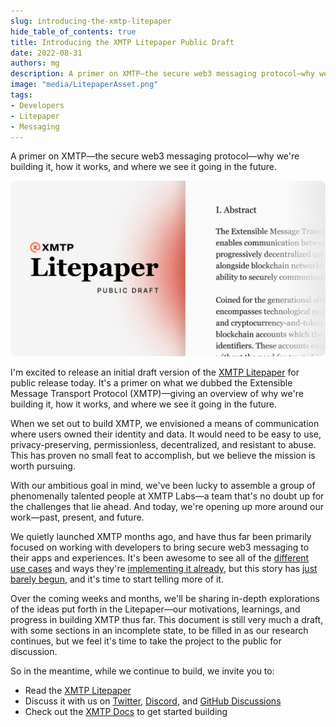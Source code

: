 ```yaml
---
slug: introducing-the-xmtp-litepaper
hide_table_of_contents: true
title: Introducing the XMTP Litepaper Public Draft
date: 2022-08-31
authors: mg
description: A primer on XMTP—the secure web3 messaging protocol—why we're building it, how it works, and where we see it going in the future.
image: "media/LitepaperAsset.png"
tags:
- Developers
- Litepaper
- Messaging
---
```


A primer on XMTP—the secure web3 messaging protocol—why we're building it, how it works, and where we see it going in the future.

![](media/LitepaperAsset.png)

<!--truncate-->

I'm excited to release an initial draft version of the [XMTP Litepaper](https://github.com/xmtp/litepaper#readme) for public release today. It's a primer on what we dubbed the Extensible Message Transport Protocol (XMTP)—giving an overview of why we're building it, how it works, and where we see it going in the future.

When we set out to build XMTP, we envisioned a means of communication where users owned their identity and data. It would need to be easy to use, privacy-preserving, permissionless, decentralized, and resistant to abuse. This has proven no small feat to accomplish, but we believe the mission is worth pursuing.

With our ambitious goal in mind, we've been lucky to assemble a group of phenomenally talented people at XMTP Labs—a team that's no doubt up for the challenges that lie ahead. And today, we're opening up more around our work—past, present, and future.

We quietly launched XMTP months ago, and have thus far been primarily focused on working with developers to bring secure web3 messaging to their apps and experiences. It's been awesome to see all of the [different use cases](https://blog.xmtp.com/hack-fs-award-wrap/) and ways they're [implementing it already](https://blog.xmtp.com/project-spotlight-relay-receiver/), but this story has [just barely begun](https://blog.xmtp.com/truths-not-spoofs/), and it's time to start telling more of it.

Over the coming weeks and months, we'll be sharing in-depth explorations of the ideas put forth in the Litepaper—our motivations, learnings, and progress in building XMTP thus far. This document is still very much a draft, with some sections in an incomplete state, to be filled in as our research continues, but we feel it's time to take the project to the public for discussion.

So in the meantime, while we continue to build, we invite you to:

* Read the [XMTP Litepaper](https://github.com/xmtp/litepaper)
* Discuss it with us on [Twitter](https://twitter.com/xmtp_), [Discord](https://discord.gg/xmtp), and [GitHub Discussions](https://github.com/orgs/xmtp/discussions)
* Check out the [XMTP Docs](https://xmtp.org/docs) to get started building
